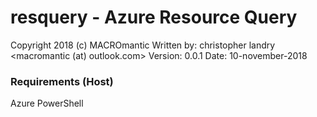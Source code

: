 # resquery - Azure Resource Query
Copyright 2018 (c) MACROmantic
Written by: christopher landry <macromantic (at) outlook.com>
Version: 0.0.1
Date: 10-november-2018

### Requirements (Host)
Azure PowerShell
